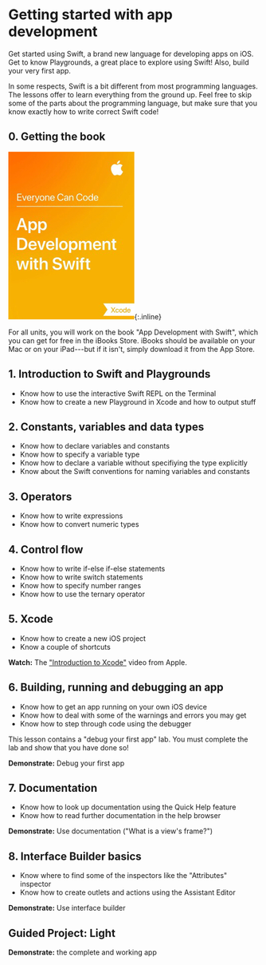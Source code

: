 # Getting started with app development

Get started using Swift, a brand new language for developing apps on iOS. Get to know Playgrounds, a great place to explore using Swift! Also, build your very first app.

In some respects, Swift is a bit different from most programming languages. The lessons offer to learn everything from the ground up. Feel free to skip some of the parts about the programming language, but make sure that you know exactly how to write correct Swift code!

## 0. Getting the book

![](app-dev-with-swift.jpeg){:.inline}

For all units, you will work on the book "App Development with Swift", which you can get for free in the iBooks Store. iBooks should be available on your Mac or on your iPad---but if it isn't, simply download it from the App Store.

## 1. Introduction to Swift and Playgrounds

- Know how to use the interactive Swift REPL on the Terminal
- Know how to create a new Playground in Xcode and how to output stuff

## 2. Constants, variables and data types

- Know how to declare variables and constants
- Know how to specify a variable type
- Know how to declare a variable without specifiying the type explicitly
- Know about the Swift conventions for naming variables and constants

## 3. Operators

- Know how to write expressions
- Know how to convert numeric types

## 4. Control flow

- Know how to write if-else if-else statements
- Know how to write switch statements
- Know how to specify number ranges
- Know how to use the ternary operator

## 5. Xcode

- Know how to create a new iOS project
- Know a couple of shortcuts

**Watch:** The ["Introduction to Xcode"](https://developer.apple.com/videos/play/wwdc2016/413/) video from Apple.

## 6. Building, running and debugging an app

- Know how to get an app running on your own iOS device
- Know how to deal with some of the warnings and errors you may get
- Know how to step through code using the debugger

This lesson contains a "debug your first app" lab. You must complete the lab and show that you have done so!

**Demonstrate:** Debug your first app

## 7. Documentation

- Know how to look up documentation using the Quick Help feature
- Know how to read further documentation in the help browser

**Demonstrate:** Use documentation ("What is a view's frame?")

## 8. Interface Builder basics ##

- Know where to find some of the inspectors like the "Attributes" inspector
- Know how to create outlets and actions using the Assistant Editor

**Demonstrate:** Use interface builder

## Guided Project: Light ##

**Demonstrate:** the complete and working app








